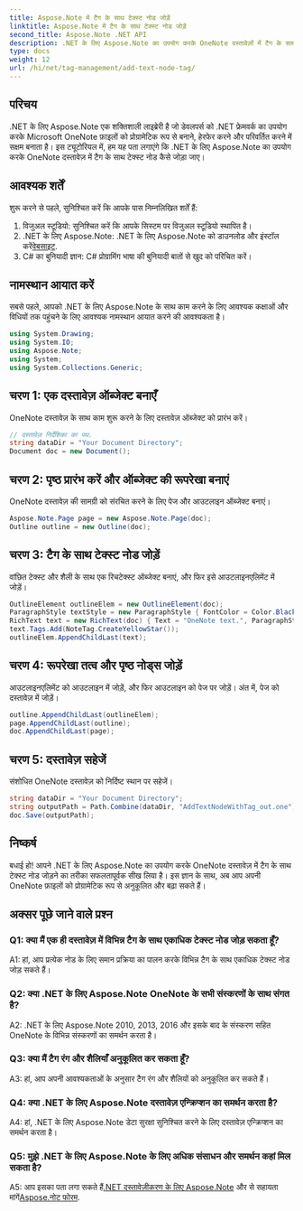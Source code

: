 ```yaml
---
title: Aspose.Note में टैग के साथ टेक्स्ट नोड जोड़ें
linktitle: Aspose.Note में टैग के साथ टेक्स्ट नोड जोड़ें
second_title: Aspose.Note .NET API
description: .NET के लिए Aspose.Note का उपयोग करके OneNote दस्तावेज़ों में टैग के साथ टेक्स्ट नोड्स जोड़ने का तरीका जानें।
type: docs
weight: 12
url: /hi/net/tag-management/add-text-node-tag/
---
```

## परिचय

.NET के लिए Aspose.Note एक शक्तिशाली लाइब्रेरी है जो डेवलपर्स को .NET फ्रेमवर्क का उपयोग करके Microsoft OneNote फ़ाइलों को प्रोग्रामेटिक रूप से बनाने, हेरफेर करने और परिवर्तित करने में सक्षम बनाता है। इस ट्यूटोरियल में, हम यह पता लगाएंगे कि .NET के लिए Aspose.Note का उपयोग करके OneNote दस्तावेज़ में टैग के साथ टेक्स्ट नोड कैसे जोड़ा जाए।

## आवश्यक शर्तें

शुरू करने से पहले, सुनिश्चित करें कि आपके पास निम्नलिखित शर्तें हैं:

1. विजुअल स्टूडियो: सुनिश्चित करें कि आपके सिस्टम पर विजुअल स्टूडियो स्थापित है।
2.  .NET के लिए Aspose.Note: .NET के लिए Aspose.Note को डाउनलोड और इंस्टॉल करें[वेबसाइट](https://releases.aspose.com/note/net/).
3. C# का बुनियादी ज्ञान: C# प्रोग्रामिंग भाषा की बुनियादी बातों से खुद को परिचित करें।

## नामस्थान आयात करें

सबसे पहले, आपको .NET के लिए Aspose.Note के साथ काम करने के लिए आवश्यक कक्षाओं और विधियों तक पहुंचने के लिए आवश्यक नामस्थान आयात करने की आवश्यकता है।

```csharp
using System.Drawing;
using System.IO;
using Aspose.Note;
using System;
using System.Collections.Generic;
```

## चरण 1: एक दस्तावेज़ ऑब्जेक्ट बनाएँ

OneNote दस्तावेज़ के साथ काम शुरू करने के लिए दस्तावेज़ ऑब्जेक्ट को प्रारंभ करें।

```csharp
// दस्तावेज़ निर्देशिका का पथ.
string dataDir = "Your Document Directory";
Document doc = new Document();
```

## चरण 2: पृष्ठ प्रारंभ करें और ऑब्जेक्ट की रूपरेखा बनाएं

OneNote दस्तावेज़ की सामग्री को संरचित करने के लिए पेज और आउटलाइन ऑब्जेक्ट बनाएं।

```csharp
Aspose.Note.Page page = new Aspose.Note.Page(doc);
Outline outline = new Outline(doc);
```

## चरण 3: टैग के साथ टेक्स्ट नोड जोड़ें

वांछित टेक्स्ट और शैली के साथ एक रिचटेक्स्ट ऑब्जेक्ट बनाएं, और फिर इसे आउटलाइनएलिमेंट में जोड़ें।

```csharp
OutlineElement outlineElem = new OutlineElement(doc);
ParagraphStyle textStyle = new ParagraphStyle { FontColor = Color.Black, FontName = "Arial", FontSize = 10 };
RichText text = new RichText(doc) { Text = "OneNote text.", ParagraphStyle = textStyle };
text.Tags.Add(NoteTag.CreateYellowStar());
outlineElem.AppendChildLast(text);
```

## चरण 4: रूपरेखा तत्व और पृष्ठ नोड्स जोड़ें

आउटलाइनएलिमेंट को आउटलाइन में जोड़ें, और फिर आउटलाइन को पेज पर जोड़ें। अंत में, पेज को दस्तावेज़ में जोड़ें।

```csharp
outline.AppendChildLast(outlineElem);
page.AppendChildLast(outline);
doc.AppendChildLast(page);
```

## चरण 5: दस्तावेज़ सहेजें

संशोधित OneNote दस्तावेज़ को निर्दिष्ट स्थान पर सहेजें।

```csharp
string dataDir = "Your Document Directory";
string outputPath = Path.Combine(dataDir, "AddTextNodeWithTag_out.one");
doc.Save(outputPath);
```

## निष्कर्ष

बधाई हो! आपने .NET के लिए Aspose.Note का उपयोग करके OneNote दस्तावेज़ में टैग के साथ टेक्स्ट नोड जोड़ने का तरीका सफलतापूर्वक सीख लिया है। इस ज्ञान के साथ, अब आप अपनी OneNote फ़ाइलों को प्रोग्रामेटिक रूप से अनुकूलित और बढ़ा सकते हैं।

## अक्सर पूछे जाने वाले प्रश्न

### Q1: क्या मैं एक ही दस्तावेज़ में विभिन्न टैग के साथ एकाधिक टेक्स्ट नोड जोड़ सकता हूँ?

A1: हां, आप प्रत्येक नोड के लिए समान प्रक्रिया का पालन करके विभिन्न टैग के साथ एकाधिक टेक्स्ट नोड जोड़ सकते हैं।

### Q2: क्या .NET के लिए Aspose.Note OneNote के सभी संस्करणों के साथ संगत है?

A2: .NET के लिए Aspose.Note 2010, 2013, 2016 और इसके बाद के संस्करण सहित OneNote के विभिन्न संस्करणों का समर्थन करता है।

### Q3: क्या मैं टैग रंग और शैलियाँ अनुकूलित कर सकता हूँ?

A3: हां, आप अपनी आवश्यकताओं के अनुसार टैग रंग और शैलियों को अनुकूलित कर सकते हैं।

### Q4: क्या .NET के लिए Aspose.Note दस्तावेज़ एन्क्रिप्शन का समर्थन करता है?

A4: हां, .NET के लिए Aspose.Note डेटा सुरक्षा सुनिश्चित करने के लिए दस्तावेज़ एन्क्रिप्शन का समर्थन करता है।

### Q5: मुझे .NET के लिए Aspose.Note के लिए अधिक संसाधन और समर्थन कहां मिल सकता है?

 A5: आप इसका पता लगा सकते हैं[.NET दस्तावेज़ीकरण के लिए Aspose.Note](https://reference.aspose.com/note/net/) और से सहायता मांगें[Aspose.नोट फोरम](https://forum.aspose.com/c/note/28).